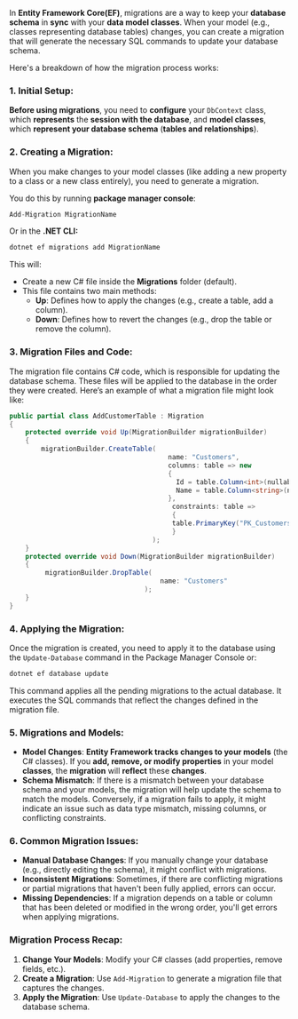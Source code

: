 In **Entity Framework Core(EF)**, migrations are a way to keep your **database schema** in **sync** with your **data model classes**. When your model (e.g., classes representing database tables) changes, you can create a migration that will generate the necessary SQL commands to update your database schema.

Here's a breakdown of how the migration process works:

### 1. **Initial Setup:**

**Before using migrations**, you need to **configure** your `DbContext` class, which **represents** the **session with the database**, and **model classes**, which **represent your database schema** (**tables and relationships**).

### 2. **Creating a Migration:**

When you make changes to your model classes (like adding a new property to a class or a new class entirely), you need to generate a migration.

You do this by running **package manager console**:


```c#
Add-Migration MigrationName
```

Or in the **.NET CLI:**


```cs
dotnet ef migrations add MigrationName
```

This will:

- Create a new C# file inside the **Migrations** folder (default).
- This file contains two main methods:
    - **Up**: Defines how to apply the changes (e.g., create a table, add a column).
    - **Down**: Defines how to revert the changes (e.g., drop the table or remove the column).

### 3. **Migration Files and Code:**

The migration file contains C# code, which is responsible for updating the database schema. These files will be applied to the database in the order they were created. Here’s an example of what a migration file might look like:

```cs
public partial class AddCustomerTable : Migration  
{    
	protected override void Up(MigrationBuilder migrationBuilder)    
	{        
		migrationBuilder.CreateTable( 
										name: "Customers",             
										columns: table => new             
										{               
										  Id = table.Column<int>(nullable: false).Annotation("SqlServer:Identity", "1, 1"),                
										  Name = table.Column<string>(nullable: true)            
										},            
										 constraints: table =>             
										 {                 
										 table.PrimaryKey("PK_Customers", x => x.Id);             
										 }
									);     
	}     
	protected override void Down(MigrationBuilder migrationBuilder)   
	{        
		 migrationBuilder.DropTable(            
									  name: "Customers"
								  );     
	} 
}
```

### 4. **Applying the Migration:**

Once the migration is created, you need to apply it to the database using the `Update-Database` command in the Package Manager Console or:


```cs
dotnet ef database update
```

This command applies all the pending migrations to the actual database. It executes the SQL commands that reflect the changes defined in the migration file.

### 5. **Migrations and Models:**

- **Model Changes**: **Entity Framework tracks changes to your models** (the C# classes). 
   If you **add, remove, or modify properties** in your model **classes**, the **migration** will **reflect** these **changes**.
- **Schema Mismatch**: If there is a mismatch between your database schema and your models, the migration will help update the schema to match the models. Conversely, if a migration fails to apply, it might indicate an issue such as data type mismatch, missing columns, or conflicting constraints.

### 6. **Common Migration Issues:**

- **Manual Database Changes**: If you manually change your database (e.g., directly editing the schema), it might conflict with migrations.
- **Inconsistent Migrations**: Sometimes, if there are conflicting migrations or partial migrations that haven't been fully applied, errors can occur.
- **Missing Dependencies**: If a migration depends on a table or column that has been deleted or modified in the wrong order, you'll get errors when applying migrations.

### Migration Process Recap:

1. **Change Your Models**: Modify your C# classes (add properties, remove fields, etc.).
2. **Create a Migration**: Use `Add-Migration` to generate a migration file that captures the changes.
3. **Apply the Migration**: Use `Update-Database` to apply the changes to the database schema.